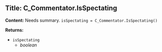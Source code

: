 ## Title: C_Commentator.IsSpectating

**Content:**
Needs summary.
`isSpectating = C_Commentator.IsSpectating()`

**Returns:**
- `isSpectating`
  - *boolean*